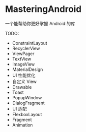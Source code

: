 # MasteringAndroid
一个能帮助你更好掌握 Android 的库





TODO:

- ConstraintLayout
- RecyclerView
- ViewPager
- TextView
- ImageView
- MaterialDesign
- UI 性能优化
- 自定义 View
- Drawable
- Toast
- PopupWindow
- DialogFragment
- UI 适配
- FlexboxLayout
- Fragment
- Animation